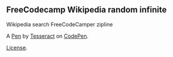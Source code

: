 FreeCodecamp Wikipedia random infinite
--------------------------------------
Wikipedia search FreeCodeCamper zipline

A [Pen](https://codepen.io/firecodergithub/pen/xexOeX) by [Tesseract](https://codepen.io/firecodergithub) on [CodePen](https://codepen.io).

[License](https://codepen.io/firecodergithub/pen/xexOeX/license).